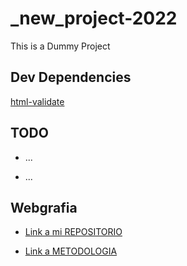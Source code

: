# _new_project-2022

This is a Dummy Project

## Dev Dependencies

[html-validate](https://www.npmjs.com/package/html-validate)

## TODO

- ...

- ...

## Webgrafia

- [Link a mi REPOSITORIO](https://github.com/gasparnovel/_new-project-2021.git)

- [Link a METODOLOGIA](https://docs.google.com/document/d/1ImIv0MihaxZJWmHPFyxGdp0GTb1QVYFfaTlQVcjVF_w/edit)
